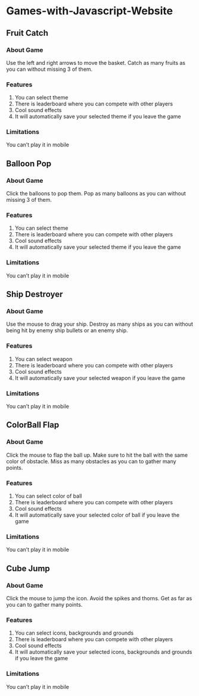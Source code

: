 # Games-with-Javascript-Website
## Fruit Catch
### About Game
Use the left and right arrows to move the basket. Catch as many fruits as you can without missing 3 of them.
### Features
1. You can select theme
2. There is leaderboard where you can compete with other players
3. Cool sound effects
4. It will automatically save your selected theme if you leave the game
### Limitations
You can’t play it in mobile
## Balloon Pop
### About Game
Click the balloons to pop them. Pop as many balloons as you can without missing 3 of them.
### Features
1. You can select theme
2. There is leaderboard where you can compete with other players
3. Cool sound effects
4. It will automatically save your selected theme if you leave the game
### Limitations
You can’t play it in mobile
## Ship Destroyer
### About Game
Use the mouse to drag your ship. Destroy as many ships as you can without being hit by enemy ship bullets or an enemy ship.
### Features
1. You can select weapon
2. There is leaderboard where you can compete with other players
3. Cool sound effects
4. It will automatically save your selected weapon if you leave the game
### Limitations
You can’t play it in mobile
## ColorBall Flap
### About Game
Click the mouse to flap the ball up. Make sure to hit the ball with the same color of obstacle. Miss as many obstacles as you can to gather many points.
### Features
1. You can select color of ball
2. There is leaderboard where you can compete with other players
3. Cool sound effects
4. It will automatically save your selected color of ball if you leave the game
### Limitations
You can’t play it in mobile
## Cube Jump
### About Game
Click the mouse to jump the icon. Avoid the spikes and thorns. Get as far as you can to gather many points.
### Features
1. You can select icons, backgrounds and grounds
2. There is leaderboard where you can compete with other players
3. Cool sound effects
4. It will automatically save your selected icons, backgrounds and grounds if you leave the game
### Limitations
You can’t play it in mobile

